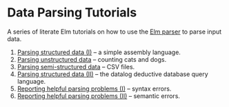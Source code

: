 # Data Parsing Tutorials

A series of literate Elm tutorials on how to use the [Elm parser](https://package.elm-lang.org/packages/elm/parser/latest) to parse input data.

1.  [Parsing structured data (I)](assemblyParsing.md) – a simple assembly language.
1.  [Parsing unstructured data](unstructuredTextParsing.md) – counting cats and dogs.
1.  [Parsing semi-structured data](csvParsing.md) – CSV files.
1.  [Parsing structured data (II)](datalogParsing.md) – the datalog deductive database query language.
1.  [Reporting helpful parsing problems (I)](datalogErrorReporting1.md) – syntax errors.
1.  [Reporting helpful parsing problems (II)](datalogErrorReporting2.md) – semantic errors.
